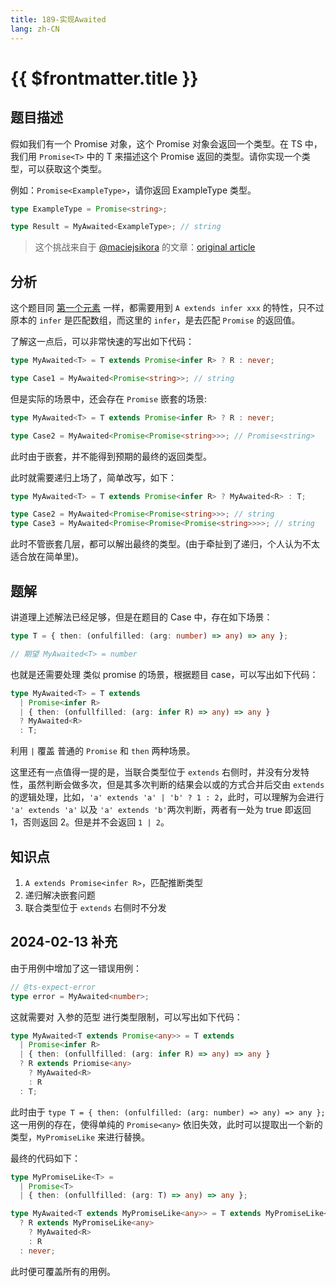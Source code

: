 ```yaml
---
title: 189-实现Awaited
lang: zh-CN
---
```


# {{ $frontmatter.title }}

## 题目描述

假如我们有一个 Promise 对象，这个 Promise 对象会返回一个类型。在 TS 中，我们用 `Promise<T>` 中的 T 来描述这个 Promise 返回的类型。请你实现一个类型，可以获取这个类型。

例如：`Promise<ExampleType>`，请你返回 ExampleType 类型。

```ts
type ExampleType = Promise<string>;

type Result = MyAwaited<ExampleType>; // string
```

> 这个挑战来自于 [@maciejsikora](https://github.com/maciejsikora) 的文章：[original article](https://dev.to/macsikora/advanced-typescript-exercises-question-1-45k4)

## 分析

这个题目同 [第一个元素](/easy/14-第一个元素.md) 一样，都需要用到 `A extends infer xxx` 的特性，只不过原本的 `infer` 是匹配数组，而这里的 `infer`，是去匹配 `Promise` 的返回值。

了解这一点后，可以非常快速的写出如下代码：

```ts
type MyAwaited<T> = T extends Promise<infer R> ? R : never;

type Case1 = MyAwaited<Promise<string>>; // string
```

但是实际的场景中，还会存在 `Promise` 嵌套的场景:

```ts
type MyAwaited<T> = T extends Promise<infer R> ? R : never;

type Case2 = MyAwaited<Promise<Promise<string>>>; // Promise<string>
```

此时由于嵌套，并不能得到预期的最终的返回类型。

此时就需要递归上场了，简单改写，如下：

```ts
type MyAwaited<T> = T extends Promise<infer R> ? MyAwaited<R> : T;

type Case2 = MyAwaited<Promise<Promise<string>>>; // string
type Case3 = MyAwaited<Promise<Promise<Promise<string>>>>; // string
```

此时不管嵌套几层，都可以解出最终的类型。(由于牵扯到了递归，个人认为不太适合放在简单里)。

## 题解

讲道理上述解法已经足够，但是在题目的 Case 中，存在如下场景：

```ts
type T = { then: (onfulfilled: (arg: number) => any) => any };

// 期望 MyAwaited<T> = number
```

也就是还需要处理 类似 promise 的场景，根据题目 case，可以写出如下代码：

```ts
type MyAwaited<T> = T extends
  | Promise<infer R>
  | { then: (onfullfilled: (arg: infer R) => any) => any }
  ? MyAwaited<R>
  : T;
```

利用 `|` 覆盖 普通的 `Promise` 和 `then` 两种场景。

这里还有一点值得一提的是，当联合类型位于 `extends` 右侧时，并没有分发特性，虽然判断会做多次，但是其多次判断的结果会以或的方式合并后交由 `extends` 的逻辑处理，比如，`'a' extends 'a' | 'b' ? 1 : 2`，此时，可以理解为会进行 `'a' extends 'a'` 以及 `'a' extends 'b'`两次判断，两者有一处为 true 即返回 1，否则返回 2。但是并不会返回 `1 | 2`。

## 知识点

1. `A extends Promise<infer R>`，匹配推断类型
2. 递归解决嵌套问题
3. 联合类型位于 `extends` 右侧时不分发

## 2024-02-13 补充

由于用例中增加了这一错误用例：

```ts
// @ts-expect-error
type error = MyAwaited<number>;
```

这就需要对 入参的范型 进行类型限制，可以写出如下代码：

```ts
type MyAwaited<T extends Promise<any>> = T extends
  | Promise<infer R>
  | { then: (onfullfilled: (arg: infer R) => any) => any }
  ? R extends Priomise<any>
    ? MyAwaited<R>
    : R
  : T;
```

此时由于 `type T = { then: (onfulfilled: (arg: number) => any) => any };` 这一用例的存在，使得单纯的 `Promise<any>` 依旧失效，此时可以提取出一个新的类型，`MyPromiseLike` 来进行替换。

最终的代码如下：

```ts
type MyPromiseLike<T> =
  | Promise<T>
  | { then: (onfullfilled: (arg: T) => any) => any };

type MyAwaited<T extends MyPromiseLike<any>> = T extends MyPromiseLike<infer R>
  ? R extends MyPromiseLike<any>
    ? MyAwaited<R>
    : R
  : never;
```

此时便可覆盖所有的用例。
